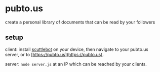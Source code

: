 # pubto.us

create a personal library of documents that can be read by your followers

## setup

client: install [scuttlebot](https://github.com/ssbc/scuttlebot) on your device, then navigate to your pubto.us server, or to [https://pubto.us](https://pubto.us).

server: `node server.js` at an IP which can be reached by your clients.